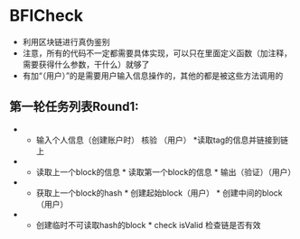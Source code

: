 # BFICheck
+ 利用区块链进行真伪鉴别
+ 注意，所有的代码不一定都需要具体实现，可以只在里面定义函数（加注释，需要获得什么参数，干什么）就够了
+ 有加“（用户）”的是需要用户输入信息操作的，其他的都是被这些方法调用的
## 第一轮任务列表Round1:
+ * 输入个人信息（创建账户时） 核验 （用户） *读取tag的信息并链接到链上
+ * 读取上一个block的信息  * 读取第一个block的信息   * 输出（验证）（用户）
+ * 获取上一个block的hash   * 创建起始block（用户）   * 创建中间的block（用户）
+ * 创建临时不可读取hash的block   * check isValid 检查链是否有效
